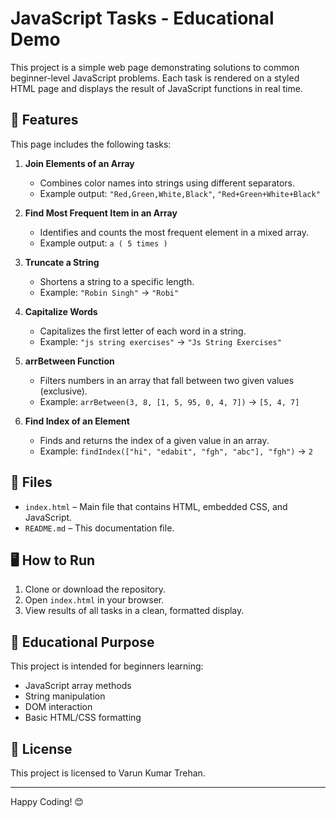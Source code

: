 # JavaScript Tasks - Educational Demo

This project is a simple web page demonstrating solutions to common beginner-level JavaScript problems. Each task is rendered on a styled HTML page and displays the result of JavaScript functions in real time.

## 🚀 Features

This page includes the following tasks:

1. **Join Elements of an Array**
   - Combines color names into strings using different separators.
   - Example output: `"Red,Green,White,Black"`, `"Red+Green+White+Black"`

2. **Find Most Frequent Item in an Array**
   - Identifies and counts the most frequent element in a mixed array.
   - Example output: `a ( 5 times )`

3. **Truncate a String**
   - Shortens a string to a specific length.
   - Example: `"Robin Singh"` → `"Robi"`

4. **Capitalize Words**
   - Capitalizes the first letter of each word in a string.
   - Example: `"js string exercises"` → `"Js String Exercises"`

5. **arrBetween Function**
   - Filters numbers in an array that fall between two given values (exclusive).
   - Example: `arrBetween(3, 8, [1, 5, 95, 0, 4, 7])` → `[5, 4, 7]`

6. **Find Index of an Element**
   - Finds and returns the index of a given value in an array.
   - Example: `findIndex(["hi", "edabit", "fgh", "abc"], "fgh")` → `2`

## 📁 Files

- `index.html` – Main file that contains HTML, embedded CSS, and JavaScript.
- `README.md` – This documentation file.

## 🖥️ How to Run

1. Clone or download the repository.
2. Open `index.html` in your browser.
3. View results of all tasks in a clean, formatted display.

## 🧠 Educational Purpose

This project is intended for beginners learning:

- JavaScript array methods
- String manipulation
- DOM interaction
- Basic HTML/CSS formatting



## 📄 License

This project is licensed to Varun Kumar Trehan.

---

Happy Coding! 😊
